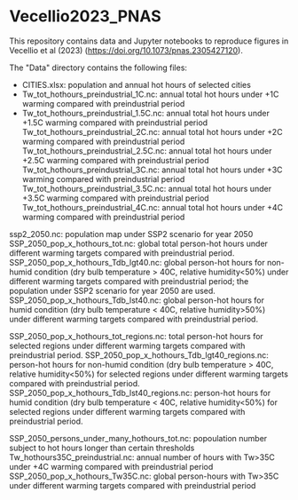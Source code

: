 # Vecellio2023_PNAS
This repository contains data and Jupyter notebooks to reproduce figures in  Vecellio et al (2023) (https://doi.org/10.1073/pnas.2305427120).

The "Data" directory contains the following files:
- CITIES.xlsx: population and annual hot hours of selected cities
- Tw_tot_hothours_preindustrial_1C.nc: annual total hot hours under +1C warming compared with preindustrial period
- Tw_tot_hothours_preindustrial_1.5C.nc: annual total hot hours under +1.5C warming compared with preindustrial period
Tw_tot_hothours_preindustrial_2C.nc: annual total hot hours under +2C warming compared with preindustrial period
Tw_tot_hothours_preindustrial_2.5C.nc: annual total hot hours under +2.5C warming compared with preindustrial period
Tw_tot_hothours_preindustrial_3C.nc: annual total hot hours under +3C warming compared with preindustrial period
Tw_tot_hothours_preindustrial_3.5C.nc: annual total hot hours under +3.5C warming compared with preindustrial period
Tw_tot_hothours_preindustrial_4C.nc: annual total hot hours under +4C warming compared with preindustrial period

ssp2_2050.nc: population map under SSP2 scenario for year 2050
SSP_2050_pop_x_hothours_tot.nc: global total person-hot hours under different warming targets compared with preindustrial period.
SSP_2050_pop_x_hothours_Tdb_lgt40.nc: global person-hot hours for non-humid condition (dry bulb temperature > 40C, relative humidity<50%) under different warming targets compared with preindustrial period; the population under SSP2 scenario for year 2050 are used.
SSP_2050_pop_x_hothours_Tdb_lst40.nc: global person-hot hours for humid condition (dry bulb temperature < 40C, relative humidity>50%) under different warming targets compared with preindustrial period.

SSP_2050_pop_x_hothours_tot_regions.nc: total person-hot hours for selected regions under different warming targets compared with preindustrial period.
SSP_2050_pop_x_hothours_Tdb_lgt40_regions.nc: person-hot hours for non-humid condition (dry bulb temperature > 40C, relative humidity<50%) for selected regions under different warming targets compared with preindustrial period.
SSP_2050_pop_x_hothours_Tdb_lst40_regions.nc: person-hot hours for humid condition (dry bulb temperature < 40C, relative humidity<50%) for selected regions under different warming targets compared with preindustrial period.


SSP_2050_persons_under_many_hothours_tot.nc: popoulation number subject to hot hours longer than certain thresholds
Tw_hothours35C_preindustrial.nc: annual number of hours with Tw>35C under +4C warming compared with preindustrial period
SSP_2050_pop_x_hothours_Tw35C.nc: global person-hours with Tw>35C under different warming targets compared with preindustrial period 
